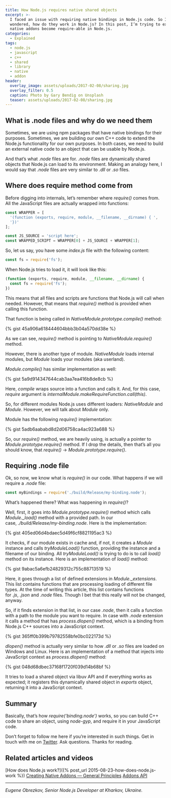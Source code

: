 ```yaml
---
title: How Node.js requires native shared objects
excerpt: >-
  I faced an issue with requiring native bindings in Node.js code. So I
  wondered, how do they work in Node.js? In this post, I’m trying to explain how
  native addons become require-able in Node.js.
categories:
  - Explained
tags:
  - node.js
  - javascript
  - c++
  - shared
  - library
  - native
  - addon
header:
  overlay_image: assets/uploads/2017-02-08/sharing.jpg
  overlay_filter: 0.5
  caption: Photo by Gary Bendig on Unsplash
  teaser: assets/uploads/2017-02-08/sharing.jpg
---
```


## What is .node files and why do we need them

Sometimes, we are using npm packages that have native bindings for their purposes.
Sometimes, we are building our own C++ code to extend the Node.js functionality for our own purposes.
In both cases, we need to build an external native code to an object that can be usable by Node.js.

And that’s what _.node_ files are for.
_.node_ files are dynamically shared objects that Node.js can load to its environment.
Making an analogy here, I would say that _.node_ files are very similar to _.dll_ or _.so_ files.

## Where does require method come from

Before digging into internals, let’s remember where _require()_ comes from.
All the JavaScript files are actually wrapped into functions:

```javascript
const WRAPPER = [
  '(function (exports, require, module, __filename, __dirname) { ',
  '})'
];

const JS_SOURCE = 'script here';
const WRAPPED_SCRIPT = WRAPPER[0] + JS_SOURCE + WRAPPER[1];
```

So, let us say, you have some _index.js_ file with the following content:

```javascript
const fs = require('fs');
```

When Node.js tries to load it, it will look like this:

```javascript
(function (exports, require, module, __filename, __dirname) {
  const fs = require('fs');
})
```

This means that all files and scripts are functions that Node.js will call when needed.
However, that means that _require()_ method is provided when calling this function.

That function is being called in _NativeModule.prototype.compile()_ method:

{% gist 45a906a618444604bbb3b04a570dd38e %}

As we can see, _require()_ method is pointing to _NativeModule.require()_ method.

However, there is another type of module.
_NativeModule_ loads internal modules, but _Module_ loads your modules (aka userland).

_Module.compile()_ has similar implementation as well:

{% gist 5a9d914347644cab3aa7ea416b8de8cb %}

Here, _compile_ wraps source into a function and calls it.
And, for this case, _require_ argument is _internalModule.makeRequireFunction.call(this)_.

So, for different modules Node.js uses different loaders: _NativeModule_ and _Module_.
However, we will talk about _Module_ only.

Module has the following _require()_ implementation:

{% gist 5adb6aababd8d2d06758ca4ac923a688 %}

So, our _require()_ method, we are heavily using, is actually a pointer to _Module.prototype.require()_ method.
If I drop the details, then that’s all you should know, that _require()_ -> _Module.prototype.require()_.

## Requiring .node file

Ok, so now, we know what is _require()_ in our code.
What happens if we will require a _.node_ file:

```javascript
const myBindings = require('./build/Release/my-binding.node');
```

What’s happened there?
What was happening in _require()_?

Well, first, it goes into _Module.prototype.require()_ method which calls *Module._load()* method with a provided path.
In our case, *./build/Release/my-binding.node*.
Here is the implementation:

{% gist 405ed06d4bdaec5d49f6cf8821195ac3 %}

It checks, if our module exists in cache and, if not, it creates a _Module_ instance and calls _tryModuleLoad()_ function, providing the instance and a filename of our binding.
All _tryModuleLoad()_ is trying to do is to call _load()_ method on its instance.
Here is an implementation of _load()_ method:

{% gist 9abac5a6efb24829312c755c88713519 %}

Here, it goes through a list of defined extensions in *Module._extensions*.
This list contains functions that are processing loading of different file types.
At the time of writing this article, this list contains functions for _.js_, _.json_ and _.node_ files.
Though I bet that this really will not be changed, anyway.

So, if it finds extension in that list, in our case _.node_, then it calls a function with a path to the module you want to require.
In case with _.node_ extension it calls a method that has _process.dlopen()_ method, which is a binding from Node.js C++ sources into a JavaScript context.

{% gist 365ff0b399b79782558bfe0bc022173d %}

_dlopen()_ method is actually very similar to how _.dll_ or _.so_ files are loaded on Windows and Linux.
Here is an implementation of a method that injects into JavaScript context as _process.dlopen()_ method:

{% gist 048d68dbec37168f1720f039d14b68bf %}

It tries to load a shared object via libuv API and if everything works as expected; it registers this dynamically shared object in _exports_ object, returning it into a JavaScript context.

## Summary

Basically, that’s how _require(‘binding.node’)_ works, so you can build C++ code to share an object, using _node-gyp_, and require it in your JavaScript code.

Don’t forget to follow me here if you’re interested in such things.
Get in touch with me on [Twitter](https://twitter.com/ghaiklor).
Ask questions.
Thanks for reading.

## Related articles and videos

[How does Node.js work?]({% post_url 2015-08-23-how-does-node.js-work %})
[Creating Native Addons — General Principles](https://www.youtube.com/watch?v=UtWP2iR3_DQ)
[Addons API](https://nodejs.org/api/addons.html)

---

*Eugene Obrezkov, Senior Node.js Developer at Kharkov, Ukraine.*
